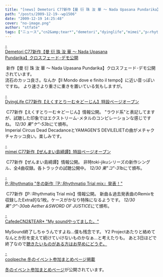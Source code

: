 ```yaml
---
title: "[news] Demetori C77新作【曼 衍 珠 汝 華 ～ Nada Upasana Pundarika】クロスフェード･デモ公開"
path: "/posts/2009-12-19--wp1506"
date: "2009-12-19 14:25:48"
cover: "no-image.png"
author: "stfate"
tags: ["ニュース","cn2&amp;tear*","demetori","dyinglife","mimei","p∴rhythmatiq"]
---
```


<style type="text/css">
<!--
p {white-space: pre-wrap};
-->
</style>

<a class="topics" href="http://www.kawachi.zaq.ne.jp/demetori/" target="_blank">- Demetori C77新作【曼 衍 珠 汝 華 ～ Nada Upasana Pundarika】クロスフェード･デモ公開</a>
<div class="news"><a href="http://www.kawachi.zaq.ne.jp/demetori/" target="_blank"><img src="http://www.kawachi.zaq.ne.jp/demetori/images/manen_banner.jpg" alt="" /></a>
新作【曼 衍 珠 汝 華 ～ Nada Upasana Pundarika】クロスフェード･デモ公開されています。
<div id="talk">流石のカッコ良さ。なんか【Il Mondo dove e finito il tempo】に近い音っぽいですね。
より速さより重さに重きを置いている気もしますが。</div></div>

<a class="topics" href="http://dyinglife.sakura.ne.jp/extream/top.html" target="_blank">- DyingLife C77新作【えくすとりーむ☆どーじん】特設ページオープン</a>
<div class="news"><a href="http://dyinglife.sakura.ne.jp/extream/top.html" target="_blank"><img src="http://dyinglife.sakura.ne.jp/extream/bana2.jpg" alt="" /></a>
C77新作【えくすとりーむ☆どーじん】情報公開。
"ラウド系"と表記してますが、試聴した印象ではエクストリーム･メタルのコンピレーションな感じですね。
<em>12/30 東"ケ"-53b</em>にて頒布。
<div id="talk">Imperial Circus Dead DecadanceとYAMAGEN'S DEVILELIETの曲がメチャクチャカッコ良い。楽しみです。</div></div>

<a class="topics" href="http://totsu-kuni.net/" target="_blank">- mimei C77新作【ぜんまい島綺譚】特設ページオープン</a>
<div class="news"><a href="http://totsu-kuni.net/" target="_blank"><img src="http://stfate.net/wp-content/uploads/2009/12/mimei_zenmai3.jpg" alt="" /></a>
C77新作【ぜんまい島綺譚】情報公開。
非時toki-jikuシリーズの新作シングル、全4曲収録。各トラックの試聴公開中。
<em>12/30 東"コ"-31b</em>にて頒布。</div>

<a class="topics" href="http://prq.blog44.fc2.com/" target="_blank">- P∴Rhythmatiq "冬の新作『P∴Rhythmatiq Trial mix』発表！"</a>
<div class="news"><a href="http://prq.blog44.fc2.com/"><img src="http://stfate.net/wp-content/uploads/2009/12/tm_ban_big_450_100.jpg" alt="" /></a>
C77新作【P∴Rhythmatiq Trial mix】情報公開。
新曲＆過去発表曲のRemixを収録したExtra的な1枚。ケースがかなり特殊になるようです。
<em>12/30 東"ク"-30ab Aether＆SWORD OF JUSTICE</em>にて頒布。</div>

<a class="topics" href="http://mure.sakura.ne.jp/cn2/ohanamibanzai.htm" target="_blank">- CafedeCN2&TEAR* "My soundやってました。"</a>
<div class="news"><div id="talk">MySound終了しちゃうんですよね…僕も残念です。
Y2 Projectあたりと絡めてなんとか形を変えて続けていけないものかなぁ…と考えたりも。
あと3日ほどで終了なので<a href="http://players.music-eclub.com/?action=user_song&user_id=91418"  target="_blank">聴きたいものがある方はお早めにどうぞ。</a></div></div>

<a class="topics" href="http://park17.wakwak.com/~one/coolpeche/" target="_blank">- coolpeche 冬のイベント参加まとめページ掲載</a>
<div class="news"><a href="http://park17.wakwak.com/~one/coolpeche/09winter_coolpeche.html"  target="_blank">冬のイベント参加まとめページ</a>が公開されています。</div>
